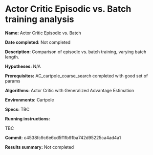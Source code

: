 # Actor Critic Episodic vs. Batch training analysis

**Name:** Actor Critic Episodic vs. Batch

**Date completed:** Not completed

**Description:** Comparison of episodic vs. batch training, varying batch length.

**Hypotheses:** N/A

**Prerequisites:** AC_cartpole_coarse_search completed with good set of params

**Algorithms:** Actor Critic with Generalized Advantage Estimation

**Environments:** Cartpole

**Specs:** TBC

**Running instructions:**

TBC

**Commit**: c4538fc9c6e6cd5f1fb91ba742d95225ca4ad4a1

**Results summary:** Not completed
